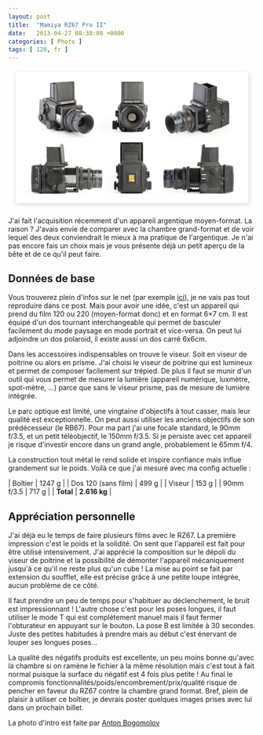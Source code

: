 ```yaml
---
layout: post
title:  "Mamiya RZ67 Pro II"
date:   2013-04-27 08:38:00 +0000
categories: [ Photo ]
tags: [ 120, fr ]
---
```

![Mamiya RZ67 Pro II](/images/rz67.jpg)

J'ai fait l'acquisition récemment d'un appareil argentique moyen-format. La raison ? J'avais envie de comparer avec la chambre grand-format et de voir lequel des deux conviendrait le mieux à ma pratique de l'argentique. Je n'ai pas encore fais un choix mais je vous présente déjà un petit aperçu de la bête et de ce qu'il peut faire.

## Données de base
Vous trouverez plein d'infos sur le net (par exemple [ici](https://en.wikipedia.org/wiki/RZ67)), je ne vais pas tout reproduire dans ce post. Mais pour avoir une idée, c'est un appareil qui prend du film 120 ou 220 (moyen-format donc) et en format 6×7 cm. Il est équipé d'un dos tournant interchangeable qui permet de basculer facilement du mode paysage en mode portrait et vice-versa. On peut lui adjoindre un dos polaroid, il existe aussi un dos carré 6x6cm.

Dans les accessoires indispensables on trouve le viseur. Soit en viseur de poitrine ou alors en prisme. J'ai choisi le viseur de poitrine qui est lumineux et permet de composer facilement sur trépied. De plus il faut se munir d'un outil qui vous permet de mesurer la lumière (appareil numérique, luxmètre, spot-mètre, …) parce que sans le viseur prisme, pas de mesure de lumière intégrée.

Le parc optique est limité, une vingtaine d'objectifs à tout casser, mais leur qualité est exceptionnelle. On peut aussi utiliser les anciens objectifs de son prédécesseur (le RB67). Pour ma part j'ai une focale standard, le 90mm f/3.5, et un petit téléobjectif, le 150mm f/3.5. Si je persiste avec cet appareil je risque d'investir encore dans un grand angle, probablement le 65mm f/4.

La construction tout métal le rend solide et inspire confiance mais influe grandement sur le poids. Voilà ce que j'ai mesuré avec ma config actuelle :

| Boîtier | 1247 g |
| Dos 120 (sans film) | 499 g |
| Viseur | 153 g |
| 90mm f/3.5 | 717 g |
| **Total** | **2.616 kg** |

## Appréciation personnelle
J'ai déjà eu le temps de faire plusieurs films avec le RZ67. La première impression c'est le poids et la solidité. On sent que l'appareil est fait pour être utilisé intensivement. J'ai apprécié la composition sur le dépoli du viseur de poitrine et la possibilité de démonter l'appareil mécaniquement jusqu'à ce qu'il ne reste plus qu'un cube ! La mise au point se fait par extension du soufflet, elle est précise grâce à une petite loupe intégrée, aucun problème de ce côté.

Il faut prendre un peu de temps pour s'habituer au déclenchement, le bruit est impressionnant ! L'autre chose c'est pour les poses longues, il faut utiliser le mode T qui est complètement manuel mais il faut fermer l'obturateur en appuyant sur le bouton. La pose B est limitée à 30 secondes. Juste des petites habitudes à prendre mais au début c'est énervant de louper ses longues poses…

La qualité des négatifs produits est excellente, un peu moins bonne qu'avec la chambre si on ramène le fichier à la même résolution mais c'est tout à fait normal puisque la surface du négatif est 4 fois plus petite ! Au final le compromis fonctionnalités/poids/encombrement/prix/qualité risque de pencher en faveur du RZ67 contre la chambre grand format. Bref, plein de plaisir à utiliser ce boîtier, je devrais poster quelques images prises avec lui dans un prochain billet.

La photo d'intro est faite par [Anton Bogomolov](https://www.flickr.com/photos/76801449@N00/3291473919/)
